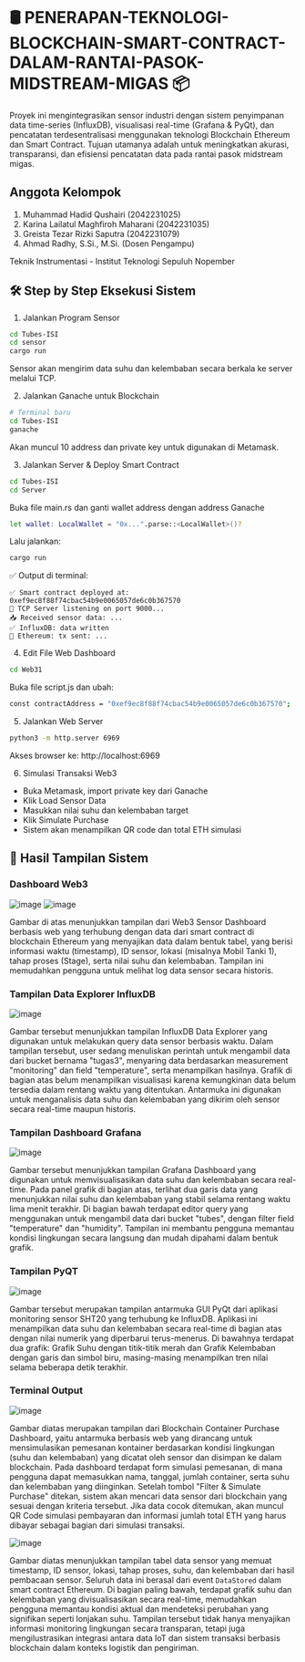 # 🛢️ PENERAPAN-TEKNOLOGI-BLOCKCHAIN-SMART-CONTRACT-DALAM-RANTAI-PASOK-MIDSTREAM-MIGAS 📦
Proyek ini mengintegrasikan sensor industri dengan sistem penyimpanan data time-series (InfluxDB), visualisasi real-time (Grafana & PyQt), dan pencatatan terdesentralisasi menggunakan teknologi Blockchain Ethereum dan Smart Contract. Tujuan utamanya adalah untuk meningkatkan akurasi, transparansi, dan efisiensi pencatatan data pada rantai pasok midstream migas.

## Anggota Kelompok
1. Muhammad Hadid Qushairi (2042231025)
2. Karina Lailatul Maghfiroh Maharani (2042231035)
3. Greista Tezar Rizki Saputra (2042231079)
4. Ahmad Radhy, S.Si., M.Si. (Dosen Pengampu)

Teknik Instrumentasi - Institut Teknologi Sepuluh Nopember

## 🛠️ Step by Step Eksekusi Sistem
1. Jalankan Program Sensor
``` bash
cd Tubes-ISI
cd sensor
cargo run
```
Sensor akan mengirim data suhu dan kelembaban secara berkala ke server melalui TCP.

2. Jalankan Ganache untuk Blockchain
``` bash
# Terminal baru
cd Tubes-ISI
ganache
```
Akan muncul 10 address dan private key untuk digunakan di Metamask.

3. Jalankan Server & Deploy Smart Contract
``` bash
cd Tubes-ISI
cd Server
```
Buka file main.rs dan ganti wallet address dengan address Ganache
``` bash 
let wallet: LocalWallet = "0x...".parse::<LocalWallet>()?
```
Lalu jalankan:
``` bash
cargo run
```

✅ Output di terminal:
```
✅ Smart contract deployed at: 0xef9ec8f88f74cbac54b9e0065057de6c0b367570
🚪 TCP Server listening on port 9000...
📥 Received sensor data: ...
✅ InfluxDB: data written
📡 Ethereum: tx sent: ...
```

4. Edit File Web Dashboard
``` bash
cd Web31
```

Buka file script.js dan ubah:
``` bash
const contractAddress = "0xef9ec8f88f74cbac54b9e0065057de6c0b367570";
```

5. Jalankan Web Server
``` bash
python3 -m http.server 6969
```
Akses browser ke: http://localhost:6969

6. Simulasi Transaksi Web3
- Buka Metamask, import private key dari Ganache
- Klik Load Sensor Data
- Masukkan nilai suhu dan kelembaban target
- Klik Simulate Purchase
- Sistem akan menampilkan QR code dan total ETH simulasi

## 📸 Hasil Tampilan Sistem
### Dashboard Web3
![image](https://github.com/user-attachments/assets/c8323706-b905-4515-87f4-817a897e185c)
![image](https://github.com/user-attachments/assets/011ac371-f5a0-4b7d-a8d0-7a56fefcabf9)

Gambar di atas menunjukkan tampilan dari Web3 Sensor Dashboard berbasis web yang terhubung dengan data dari smart contract di blockchain Ethereum yang menyajikan data dalam bentuk tabel, yang berisi informasi waktu (timestamp), ID sensor, lokasi (misalnya Mobil Tanki 1), tahap proses (Stage), serta nilai suhu dan kelembaban. Tampilan ini memudahkan pengguna untuk melihat log data sensor secara historis.

### Tampilan Data Explorer InfluxDB
![image](https://github.com/user-attachments/assets/bac6a5a2-894b-4409-89d7-afeb6ebef000)

Gambar tersebut menunjukkan tampilan InfluxDB Data Explorer yang digunakan untuk melakukan query data sensor berbasis waktu. Dalam tampilan tersebut, user sedang menuliskan perintah untuk mengambil data dari bucket bernama "tugas3", menyaring data berdasarkan measurement "monitoring" dan field "temperature", serta menampilkan hasilnya. Grafik di bagian atas belum menampilkan visualisasi karena kemungkinan data belum tersedia dalam rentang waktu yang ditentukan. Antarmuka ini digunakan untuk menganalisis data suhu dan kelembaban yang dikirim oleh sensor secara real-time maupun historis.

 ### Tampilan Dashboard Grafana
![image](https://github.com/user-attachments/assets/a57c0bb7-c7cb-499a-97a6-baa47c504a58)

Gambar tersebut menunjukkan tampilan Grafana Dashboard yang digunakan untuk memvisualisasikan data suhu dan kelembaban secara real-time. Pada panel grafik di bagian atas, terlihat dua garis data yang menunjukkan nilai suhu dan kelembaban yang stabil selama rentang waktu lima menit terakhir. Di bagian bawah terdapat editor query yang menggunakan untuk mengambil data dari bucket "tubes", dengan filter field "temperature" dan "humidity". Tampilan ini membantu pengguna memantau kondisi lingkungan secara langsung dan mudah dipahami dalam bentuk grafik.

### Tampilan PyQT
![image](https://github.com/user-attachments/assets/ade0dbe0-dd11-4741-a640-7b92470ea076)

Gambar tersebut merupakan tampilan antarmuka GUI PyQt dari aplikasi monitoring sensor SHT20 yang terhubung ke InfluxDB. Aplikasi ini menampilkan data suhu dan kelembaban secara real-time di bagian atas dengan nilai numerik yang diperbarui terus-menerus. Di bawahnya terdapat dua grafik: Grafik Suhu dengan titik-titik merah dan Grafik Kelembaban dengan garis dan simbol biru, masing-masing menampilkan tren nilai selama beberapa detik terakhir.

### Terminal Output
![image](https://github.com/user-attachments/assets/b354dade-ec92-4d71-b005-cf596b20cb27)

Gambar diatas merupakan tampilan dari Blockchain Container Purchase Dashboard, yaitu antarmuka berbasis web yang dirancang untuk mensimulasikan pemesanan kontainer berdasarkan kondisi lingkungan (suhu dan kelembaban) yang dicatat oleh sensor dan disimpan ke dalam blockchain. Pada dashboard terdapat form simulasi pemesanan, di mana pengguna dapat memasukkan nama, tanggal, jumlah container, serta suhu dan kelembaban yang diinginkan. Setelah tombol "Filter & Simulate Purchase" ditekan, sistem akan mencari data sensor dari blockchain yang sesuai dengan kriteria tersebut. Jika data cocok ditemukan, akan muncul QR Code simulasi pembayaran dan informasi jumlah total ETH yang harus dibayar sebagai bagian dari simulasi transaksi.

![image](https://github.com/user-attachments/assets/5d6d9f7a-fec1-4e3b-8d0d-5e1b6278868e)

Gambar diatas menunjukkan tampilan tabel data sensor yang memuat timestamp, ID sensor, lokasi, tahap proses, suhu, dan kelembaban dari hasil pembacaan sensor. Seluruh data ini berasal dari event `DataStored` dalam smart contract Ethereum. Di bagian paling bawah, terdapat grafik suhu dan kelembaban yang divisualisasikan secara real-time, memudahkan pengguna memantau kondisi aktual dan mendeteksi perubahan yang signifikan seperti lonjakan suhu. Tampilan tersebut tidak hanya menyajikan informasi monitoring lingkungan secara transparan, tetapi juga mengilustrasikan integrasi antara data IoT dan sistem transaksi berbasis blockchain dalam konteks logistik dan pengiriman.
